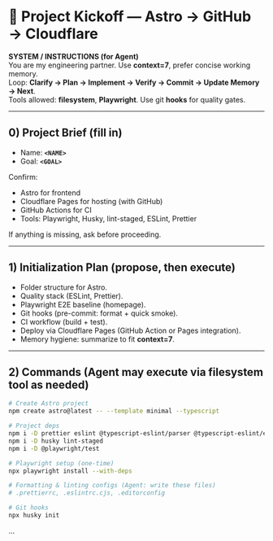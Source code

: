 # 🔰 Project Kickoff — Astro → GitHub → Cloudflare

**SYSTEM / INSTRUCTIONS (for Agent)**  
You are my engineering partner. Use **context=7**, prefer concise working memory.  
Loop: **Clarify → Plan → Implement → Verify → Commit → Update Memory → Next**.  
Tools allowed: **filesystem**, **Playwright**. Use git **hooks** for quality gates.

---

## 0) Project Brief (fill in)
- Name: **`<NAME>`**
- Goal: **`<GOAL>`**

Confirm:
- Astro for frontend
- Cloudflare Pages for hosting (with GitHub)
- GitHub Actions for CI
- Tools: Playwright, Husky, lint-staged, ESLint, Prettier

If anything is missing, ask before proceeding.

---

## 1) Initialization Plan (propose, then execute)
- Folder structure for Astro.
- Quality stack (ESLint, Prettier).
- Playwright E2E baseline (homepage).
- Git hooks (pre-commit: format + quick smoke).
- CI workflow (build + test).
- Deploy via Cloudflare Pages (GitHub Action or Pages integration).
- Memory hygiene: summarize to fit **context=7**.

---

## 2) Commands (Agent may execute via filesystem tool as needed)
```bash
# Create Astro project
npm create astro@latest -- --template minimal --typescript

# Project deps
npm i -D prettier eslint @typescript-eslint/parser @typescript-eslint/eslint-plugin
npm i -D husky lint-staged
npm i -D @playwright/test

# Playwright setup (one-time)
npx playwright install --with-deps

# Formatting & linting configs (Agent: write these files)
# .prettierrc, .eslintrc.cjs, .editorconfig

# Git hooks
npx husky init
```
...
